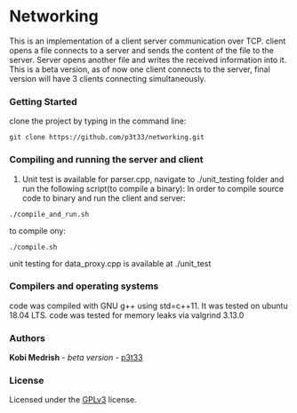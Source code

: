 # Networking
This is an implementation of a client server communication over TCP.
client opens a file connects to a server and sends the content of the file to
the server. Server opens another file and writes the received information into
it. This is a beta version, as of now one client connects to the server, final
version will have 3 clients connecting simultaneously.

### Getting Started
clone the project by typing in the command line:
```
git clone https://github.com/p3t33/networking.git
```

### Compiling and running the server and client
1. Unit test is available for parser.cpp, navigate to ./unit_testing folder and
   run the following script(to compile a binary):
In order to compile source code to binary and run the client and server: 
```
./compile_and_run.sh
```
to compile ony:
```
./compile.sh
```
unit testing for data_proxy.cpp is available at ./unit_test

### Compilers and operating systems
code was compiled with GNU g++ using std=c++11. It was tested on ubuntu 18.04 LTS.
code was tested for memory leaks via valgrind 3.13.0

### Authors

**Kobi Medrish** - *beta version* - [p3t33](https://github.com/p3t33)

### License

Licensed under the [GPLv3](http://www.gnu.org/licenses/gpl-3.0.html) license.